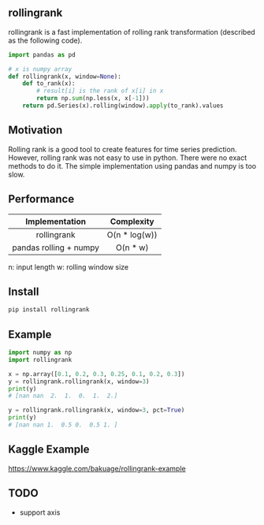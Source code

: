 ## rollingrank

rollingrank is a fast implementation of rolling rank transformation (described as the following code).

```python
import pandas as pd

# x is numpy array
def rollingrank(x, window=None):
    def to_rank(x):
        # result[i] is the rank of x[i] in x
        return np.sum(np.less(x, x[-1]))
    return pd.Series(x).rolling(window).apply(to_rank).values
```

## Motivation

Rolling rank is a good tool to create features for time series prediction.
However, rolling rank was not easy to use in python.
There were no exact methods to do it.
The simple implementation using pandas and numpy is too slow.

## Performance

|Implementation|Complexity|
|:-:|:-:|
|rollingrank|O(n * log(w))|
|pandas rolling + numpy|O(n * w)|

n: input length
w: rolling window size

## Install

```bash
pip install rollingrank
```

## Example

```python
import numpy as np
import rollingrank

x = np.array([0.1, 0.2, 0.3, 0.25, 0.1, 0.2, 0.3])
y = rollingrank.rollingrank(x, window=3)
print(y)
# [nan nan  2.  1.  0.  1.  2.]

y = rollingrank.rollingrank(x, window=3, pct=True)
print(y)
# [nan nan 1.  0.5 0.  0.5 1. ]
```

## Kaggle Example

https://www.kaggle.com/bakuage/rollingrank-example

## TODO

- support axis
